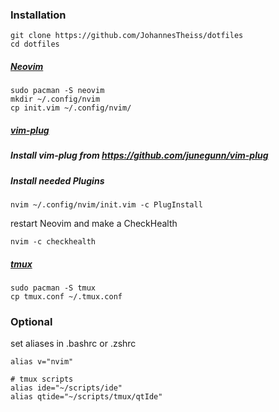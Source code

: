 ### Installation
```
git clone https://github.com/JohannesTheiss/dotfiles
cd dotfiles
```
##### [Neovim](https://neovim.io/)
```
sudo pacman -S neovim
mkdir ~/.config/nvim
cp init.vim ~/.config/nvim/
```
##### [vim-plug](https://github.com/junegunn/vim-plug)
##### Install vim-plug from https://github.com/junegunn/vim-plug
##### Install needed Plugins
```
nvim ~/.config/nvim/init.vim -c PlugInstall
```
restart Neovim
and make a CheckHealth
```
nvim -c checkhealth
```

##### [tmux](https://github.com/tmux/tmux)
```
sudo pacman -S tmux
cp tmux.conf ~/.tmux.conf
```

### Optional
set aliases in .bashrc or .zshrc 
```
alias v="nvim"

# tmux scripts
alias ide="~/scripts/ide"
alias qtide="~/scripts/tmux/qtIde"
```
